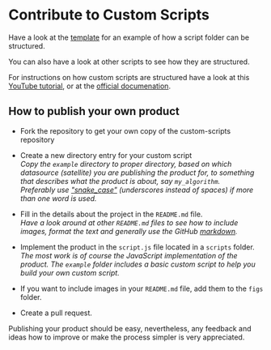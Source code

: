 # Contribute to Custom Scripts

Have a look at the [template](./example) for an example of how a script folder can be structured.

You can also have a look at other scripts to see how they are structured.

For instructions on how custom scripts are structured have a look at this [YouTube tutorial](https://www.youtube.com/watch?v=0OySOAL9lY4), or at the [official documenation](https://documentation.dataspace.copernicus.eu/APIs/SentinelHub/Evalscript.html).

## How to publish your own product

- Fork the repository to get your own copy of the custom-scripts repository

- Create a new directory entry for your custom script  
  _Copy the `example` directory to proper directory, based on which datasource (satellite) you are publishing the product for, to something that describes what the product is about, say `my_algorithm`._  
  _Preferably use ["snake_case"](https://simple.wikipedia.org/wiki/Snake_case) (underscores instead of spaces) if more than one word is used._
- Fill in the details about the project in the `README.md` file.  
  _Have a look around at other `README.md` files to see how to include images, format the text and generally use the GitHub [markdown](https://help.github.com/categories/writing-on-github/)._
- Implement the product in the `script.js` file located in a `scripts` folder.
  _The most work is of course the JavaScript implementation of the product. The `example` folder includes a basic custom script to help you build your own custom script._

- If you want to include images in your `README.md` file, add them to the `figs` folder.

- Create a pull request.

Publishing your product should be easy, nevertheless, any feedback and ideas how to improve or make the process simpler is very appreciated.
